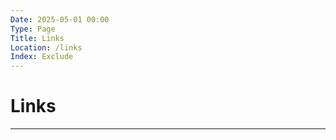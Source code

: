 ```yaml
---
Date: 2025-05-01 00:00
Type: Page
Title: Links
Location: /links
Index: Exclude
---
```


# Links

---
